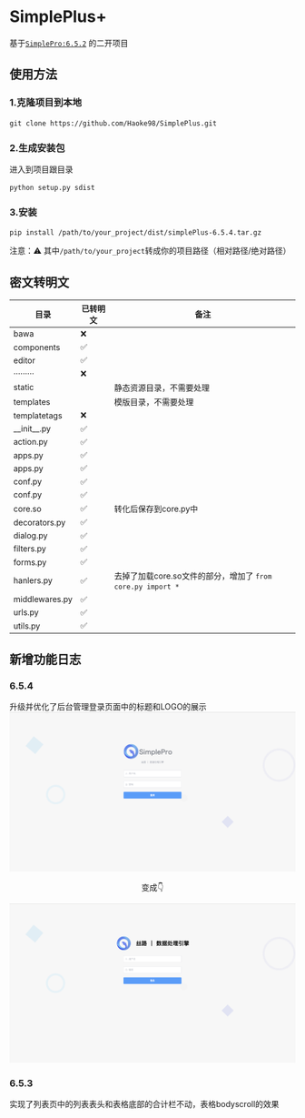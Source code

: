 # SimplePlus+
基于[`SimplePro:6.5.2`](https://github.com/newpanjing/simplepro) 的二开项目

## 使用方法
### 1.克隆项目到本地
```shell
git clone https://github.com/Haoke98/SimplePlus.git
```
### 2.生成安装包
进入到项目跟目录

```shell
python setup.py sdist 
```

### 3.安装

```shell
pip install /path/to/your_project/dist/simplePlus-6.5.4.tar.gz
```

注意：⚠️ 其中`/path/to/your_project`转成你的项目路径（相对路径/绝对路径）

## 密文转明文

| 目录              | 已转明文 | 备注       |
|-----------------|------|----------|
| bawa            | ❌    |
| components      | ✅    |
| editor          | ✅    |
| ·········       | ❌    |
| static          |      |静态资源目录，不需要处理
| templates       |      |模版目录，不需要处理
| templatetags    | ❌    |
| \_\_init\_\_.py | ✅    |
| action.py       | ✅    |
| apps.py         | ✅    |
| apps.py         | ✅    |
| conf.py         | ✅    |
| conf.py         | ✅    |
| core.so         | ✅    | 转化后保存到core.py中
| decorators.py   | ✅    |
| dialog.py       | ✅    |
| filters.py      | ✅    |
| forms.py        | ✅    |
| hanlers.py      | ✅    | 去掉了加载core.so文件的部分，增加了 `from core.py import *`
| middlewares.py  | ✅    |
| urls.py         | ✅    |
| utils.py        | ✅    |

## 新增功能日志

### 6.5.4

升级并优化了后台管理登录页面中的标题和LOGO的展示
![](assets/截屏2023-10-07%2005.15.43.png)
<center>变成👇</center>

![](assets/截屏2023-10-07%2005.04.21.png)

### 6.5.3

实现了列表页中的列表表头和表格底部的合计栏不动，表格bodyscroll的效果